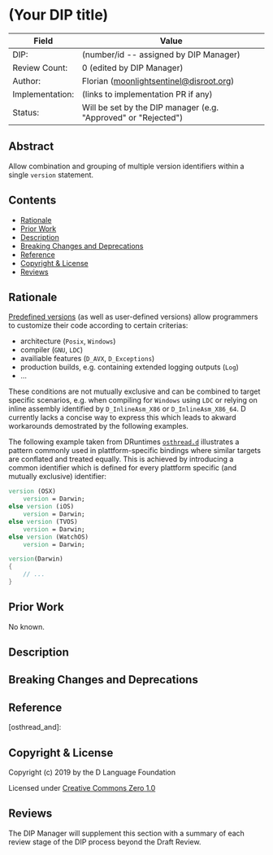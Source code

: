 # (Your DIP title)

| Field           | Value                                                           |
|-----------------|-----------------------------------------------------------------|
| DIP:            | (number/id -- assigned by DIP Manager)                          |
| Review Count:   | 0 (edited by DIP Manager)                                       |
| Author:         | Florian (moonlightsentinel@disroot.org)                  |
| Implementation: | (links to implementation PR if any)                             |
| Status:         | Will be set by the DIP manager (e.g. "Approved" or "Rejected")  |

## Abstract

[comment]: # (Required: Short and concise description of the idea in a few lines.)

Allow combination and grouping of multiple version identifiers within a single `version` statement.

## Contents
* [Rationale](#rationale)
* [Prior Work](#prior-work)
* [Description](#description)
* [Breaking Changes and Deprecations](#breaking-changes-and-deprecations)
* [Reference](#reference)
* [Copyright & License](#copyright--license)
* [Reviews](#reviews)

## Rationale

[comment]: # (  Required: )
[comment]: # (  A short motivation about the importance and benefits of the proposed change.  An existing,    )
[comment]: # (  well-known issue or a use case for an existing projects can greatly increase the    )
[comment]: # (  chances of the DIP being understood and carefully evaluated.    )

[Predefined versions](https://dlang.org/spec/version.html#predefined-versions) (as well as
user-defined versions) allow programmers to customize their code according to certain
criterias:

- architecture (`Posix`, `Windows`)
- compiler (`GNU`, `LDC`)
- availiable features (`D_AVX`, `D_Exceptions`)
- production builds, e.g. containing extended logging outputs (`Log`)
- ...

These conditions are not mutually exclusive and can be combined to target specific scenarios, e.g. when compiling for `Windows` using `LDC` or relying on inline assembly identified by `D_InlineAsm_X86` or `D_InlineAsm_X86_64`.
D currently lacks a concise way to express this which leads to akward workarounds demostrated by the following examples.

The following example taken from DRuntimes [`osthread.d`](https://github.com/dlang/druntime/blob/master/src/core/thread/osthread.d) illustrates a pattern commonly used in plattform-specific bindings where similar targets are conflated and treated equally.
This is achieved by introducing a common identifier which is defined for every plattform specific (and mutually exclusive) identifier:

```D
version (OSX)
    version = Darwin;
else version (iOS)
    version = Darwin;
else version (TVOS)
    version = Darwin;
else version (WatchOS)
    version = Darwin;

version(Darwin)
{
    // ...
}
```


## Prior Work

[comment]: # (  Required.   )

[comment]: # (  If the proposed feature exists, or has been proposed, in other languages, this is the place )
[comment]: # (  to provide the details of those implementations and proposals. Ditto for prior DIPs.    )

[comment]: # (  If there is no prior work to be found, it must be explicitly noted here.    )

No known.

## Description

[comment]: # (  Required.   )

[comment]: # (  Detailed technical description of the new semantics. Language grammar changes   )
[comment]: # (  per https://dlang.org/spec/grammar.html needed to support the new syntax  )
[comment]: # (  or change must be mentioned. Examples demonstrating the new semantics will    )
[comment]: # (  strengthen the proposal and should be considered mandatory. )

## Breaking Changes and Deprecations

[comment]: # (  This section is not required if no breaking changes or deprecations are anticipated.    )

[comment]: # (  Provide a detailed analysis on how the proposed changes may affect existing )
[comment]: # (  user code and a step-by-step explanation of the deprecation process which is    )
[comment]: # (  supposed to handle breakage in a non-intrusive manner. Changes that may break   )
[comment]: # (  user code and have no well-defined deprecation process have a minimal chance of )
[comment]: # (  being approved. )

## Reference
[comment]: # (  Optional links to reference material such as existing discussions, research papers  )
[comment]: # (  or any other supplementary materials.   )

[math]: https://github.com/dlang/phobos/blob/master/std/math.d
[math_or]: https://github.com/dlang/phobos/blob/f8196e626feeb4f970e93cc94aecf1f24976f904/std/math.d#L146
[math_and]: https://github.com/dlang/phobos/blob/f8196e626feeb4f970e93cc94aecf1f24976f904/std/math.d#L124

[osthread_or]: https://github.com/dlang/druntime/blob/4cf0be96863d6803e1fc30f46fee99a0788966d1/src/core/thread/osthread.d#L22
[osthread_and]:

## Copyright & License
Copyright (c) 2019 by the D Language Foundation

Licensed under [Creative Commons Zero 1.0](https://creativecommons.org/publicdomain/zero/1.0/legalcode.txt)

## Reviews
The DIP Manager will supplement this section with a summary of each review stage
of the DIP process beyond the Draft Review.
